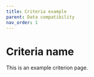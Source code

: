 ```yaml
---
title: Criteria example
parent: Data compatibility
nav_order: 1
---
```


# Criteria name

This is an example criterion page.
